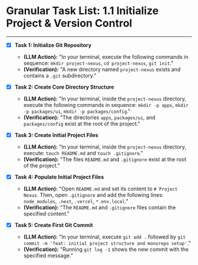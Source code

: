 # Granular Task List: 1.1 Initialize Project & Version Control
---
- [x] **Task 1: Initialize Git Repository**
    - **(LLM Action):** "In your terminal, execute the following commands in sequence: `mkdir project-nexus`, `cd project-nexus`, `git init`."
    - **(Verification):** "A new directory named `project-nexus` exists and contains a `.git` subdirectory."

- [x] **Task 2: Create Core Directory Structure**
    - **(LLM Action):** "In your terminal, inside the `project-nexus` directory, execute the following commands in sequence: `mkdir -p apps`, `mkdir -p packages/ui`, `mkdir -p packages/config`."
    - **(Verification):** "The directories `apps`, `packages/ui`, and `packages/config` exist at the root of the project."

- [x] **Task 3: Create Initial Project Files**
    - **(LLM Action):** "In your terminal, inside the `project-nexus` directory, execute: `touch README.md` and `touch .gitignore`."
    - **(Verification):** "The files `README.md` and `.gitignore` exist at the root of the project."

- [x] **Task 4: Populate Initial Project Files**
    - **(LLM Action):** "Open `README.md` and set its content to `# Project Nexus`. Then, open `.gitignore` and add the following lines: `node_modules`, `.next`, `.vercel`, `*.env.local`."
    - **(Verification):** "The `README.md` and `.gitignore` files contain the specified content."

- [x] **Task 5: Create First Git Commit**
    - **(LLM Action):** "In your terminal, execute `git add .` followed by `git commit -m 'feat: initial project structure and monorepo setup'`."
    - **(Verification):** "Running `git log -1` shows the new commit with the specified message."